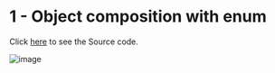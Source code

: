 
# 1 - Object composition with enum
Click [here](https://github.com/zKriguer/POO-EXERCISES-JAVA/tree/master/WorkerConcractsComposition) to see the Source code.

![image](https://github.com/zKriguer/POO-EXERCISES-JAVA/assets/77925501/5dd11fff-c382-4c97-8a8c-6f3fb041a807)
